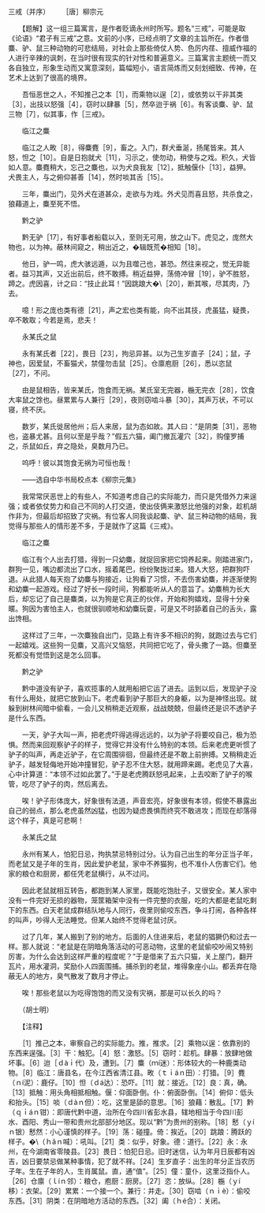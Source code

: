 三戒（并序）
　　［唐］柳宗元 

　　【题解】这一组三篇寓言，是作者贬谪永州时所写。题名“三戒”，可能是取《论语》“君子有三戒”之意。文前的小序，已经点明了文章的主旨所在。作者借麋、驴、鼠三种动物的可悲结局，对社会上那些倚仗人势、色厉内荏、擅威作福的人进行辛辣的讽刺，在当时很有现实的针对性和普遍意义。三篇寓言主题统一而又各自独立，形象生动而又寓意深刻，篇幅短小，语言简炼而又刻划细致、传神，在艺术上达到了很高的境界。　　

　　吾恒恶世之人，不知推己之本［1］，而乘物以逞［2］，或依势以干非其类［3］，出技以怒强［4］，窃时以肆暴［5］，然卒迨于祸［6］。有客谈麋、驴、鼠三物［7］，似其事，作［三戒》。

　　临江之麋

　　临江之人畋［8］，得麋麑［9］，畜之。入门，群犬垂涎，扬尾皆来。其人怒，怛之［10］。自是日抱就犬［11］，习示之，使勿动，稍使与之戏。积久，犬皆如人意。麋麑稍大，忘己之麋也，以为犬良我友［12］，抵触偃仆［13］，益狎。犬畏主人，与之俯仰甚善［14］，然时啖其舌［15］。

　　三年，麋出门，见外犬在道甚众，走欲与为戏。外犬见而喜且怒，共杀食之，狼藉道上，麋至死不悟。　　

　　黔之驴　　

　　黔无驴［17］，有好事者船载以入，至则无可用，放之山下。虎见之，庞然大物也，以为神。蔽林间窥之，稍出近之，�辑既荒�相知［18］。

　　他日，驴一鸣，虎大骇远遁，以为且噬己也，甚恐。然往来视之，觉无异能者。益习其声，又近出前后，终不敢搏。稍近益狎，荡倚冲冒［19］，驴不胜怒，蹄之。虎因喜，计之曰：“技止此耳！”因跳踉大�\［20］，断其喉，尽其肉，乃去。

　　噫！形之庞也类有德［21］，声之宏也类有能，向不出其技，虎虽猛，疑畏，卒不敢取；今若是焉，悲夫！　　

　　永某氏之鼠　　

　　永有某氏者［22］，畏日［23］，拘忌异甚。以为己生岁直子［24］；鼠，子神也，因爱鼠，不畜猫犬，禁僮勿击鼠［25］。仓廪庖厨［26］，悉以恣鼠［27］，不问。

　　由是鼠相告，皆来某氏，饱食而无祸。某氏室无完器，椸无完衣［28］，饮食大率鼠之馀也。昼累累与人兼行［29］，夜则窃啮斗暴［30］，其声万状，不可以寝，终不厌。

　　数岁，某氏徙居他州；后人来居，鼠为态如故。其人曰：“是阴类［31］，恶物也，盗暴尤甚。且何以至是乎哉？”假五六猫，阖门撤瓦灌穴［32］，购僮罗捕之，杀鼠如丘，弃之隐处，臭数月乃已。

　　呜呼！彼以其饱食无祸为可恒也哉！

　　——选自中华书局校点本《柳宗元集》　　

　　我常常厌恶世上的有些人，不知道考虑自己的实际能力，而只是凭借外力来逞强；或者依仗势力和自己不同的人打交道，使出伎俩来激怒比他强的对象，趁机胡作非为，但最后却招致了灾祸。有位客人同我谈起麋、驴、鼠三种动物的结局，我觉得与那些人的情形差不多，于是就作了这篇《三戒》。　　

　　临江之麋　　

　　临江有个人出去打猎，得到一只幼麋，就捉回家把它饲养起来。刚踏进家门，群狗一见，嘴边都流出了口水，摇着尾巴，纷纷聚拢过来。猎人大怒，把群狗吓退。从此猎人每天抱了幼麋与狗接近，让狗看了习惯，不去伤害幼麋，并逐渐使狗和幼麋一起游戏。经过了好长一段时间，狗都能听从人的意旨了。幼麋稍为长大后，却忘记了自己是麋类，以为狗是它真正的伙伴，开始和狗嬉戏，显得十分亲暱。狗因为害怕主人，也就很驯顺地和幼麋玩耍，可是又不时舔着自己的舌头，露出馋相。

　　这样过了三年，一次麋独自出门，见路上有许多不相识的狗，就跑过去与它们一起嬉戏。这些狗一见麋，又高兴又恼怒，共同把它吃了，骨头撒了一路。但麋至死都没有觉悟到这是怎么回事。　　

　　黔之驴　　

　　黔中道没有驴子，喜欢揽事的人就用船把它运了进去。运到以后，发现驴子没有什么用处，就把它放到山下。老虎看到驴子那巨大的身躯，以为是神怪出现。就躲到树林间暗中偷看，一会儿又稍稍走近观察，战战兢兢，但最终还是识不透驴子是什么东西。

　　一天，驴子大叫一声，把老虎吓得逃得远远的，以为驴子将要咬自己，极为恐惧。然而来回观察驴子的样子，觉得它并没有什么特别的本领。后来老虎更听惯了驴子的叫声，再走近驴子，在它周围徘徊，但最终还是不敢上前拚搏。又稍稍走近驴子，越发轻侮地开始冲撞冒犯，驴子忍不住大怒，就用蹄来踢。老虎见了大喜，心中计算道：“本领不过如此罢了。”于是老虎腾跃怒吼起来，上去咬断了驴子的喉管，吃尽了驴子的肉，然后离去。

　　唉！驴子形体庞大，好象很有法道，声音宏亮，好象很有本领，假使不暴露出自己的弱点，那么老虎虽然凶猛，也因为疑虑畏惧而终究不敢进攻；而现在却落得这个样子，真是可悲啊！　　

　　永某氏之鼠　　

　　永州有某人，怕犯日忌，拘执禁忌特别过分。认为自己出生的年分正当子年，而老鼠又是子年的生肖，因此爱护老鼠，家中不养猫狗，也不准仆人伤害它们。他家的粮仓和厨房，都任凭老鼠横行，从不过问。

　　因此老鼠就相互转告，都跑到某人家里，既能吃饱肚子，又很安全。某人家中没有一件完好无损的器物，笼筐箱架中没有一件完整的衣服，吃的大都是老鼠吃剩下的东西。白天老鼠成群结队地与人同行，夜里则偷咬东西，争斗打闹，各种各样的叫声，吵得人无法睡觉。但某人始终不觉得老鼠讨厌。

　　过了几年，某人搬到了别的地方。后面的人住进来后，老鼠的猖獗仍和过去一样。那人就说：“老鼠是在阴暗角落活动的可恶动物，这里的老鼠偷咬吵闹又特别厉害，为什么会达到这样严重的程度呢？”于是借来了五六只猫，关上屋门，翻开瓦片，用水灌洞，奖励仆人四面围捕。捕杀到的老鼠，堆得象座小山。都丢弃在隐蔽无人的地方，臭气散发了数月才停止。

　　唉！那些老鼠以为吃得饱饱的而又没有灾祸，那是可以长久的吗？

　　（胡士明）　 

　　【注释】

　　［1］推己之本，审察自己的实际能力。推，推求。［2］乘物以逞：依靠别的东西来逞强。［3］干：触犯。［4］怒：激怒。［5］窃时：趁机。肆暴：放肆地做坏事。［6］迨［ｄàｉ代）及，遭到。［7］麋（ｍí迷）：形体较大的一种鹿类动物。［8］临江：唐县名，在今江西省清江县。畋（ｔｉáｎ田）：打猎。［9］麑（ｎí泥）：鹿仔。［10］怛（ｄá达）：恐吓。［11］就：接近。［12］良：真，确。［13］抵触：用头角相抵相触。偃：仰面卧倒。仆：俯面卧倒。［14］俯仰：低头和抬头。［15］啖（ｄàｎ但）：吃，这里是舔的意思。［16］狼藉：散乱。［17］黔（ｑｉáｎ钳）：即唐代黔中道，治所在今四川省彭水县，辖地相当于今四川彭水、酉阳、秀山一带和贵州北部部分地区。现以“黔”为贵州的别称。［18］慭（ｙíｎ银）慭然：小心谨慎的样子。［19］荡：碰撞。倚：挨近。［20］跳踉：腾跃的样子。�\（ｈǎｎ喊）：吼叫。［21］类：似乎，好象。德：道行。［22］永：永州，在今湖南省零陵县。［23］畏日：怕犯日忌。旧时迷信，认为年月日辰都有凶吉，凶日要禁忌做某种事情，犯了就不祥。［24］生岁直子：出生的年分正当农历子年。生在子年的人，生肖属鼠。直，通“值”。［25］僮：童仆，这里泛指仆人。［26］仓廪（ｌíｎ邻）：粮仓，庖厨：厨房。［27］恣：放纵。［28］椸（ｙí移）：衣架。［29］累累：一个接一个。兼行：并走。［30］窃啮（ｎｉè）：偷咬东西。［31］阴类：在阴暗地方活动的东西。［32］阖（ｈé合）：关闭。 


